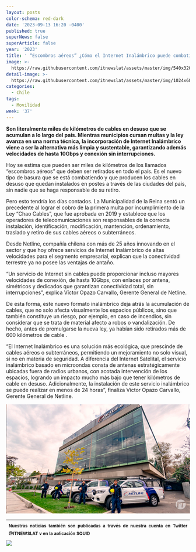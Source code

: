 ```yaml
---
layout: posts
color-schema: red-dark
date: '2023-09-13 16:20 -0400'
published: true
superNews: false
superArticle: false
year: '2023'
title: ' “Escombros aéreos” ¿Cómo el Internet Inalámbrico puede combatirlos?'
image: >-
  https://raw.githubusercontent.com/itnewslat/assets/master/img/540x320/Netline-p.jpg
detail-image: >-
  https://raw.githubusercontent.com/itnewslat/assets/master/img/1024x680/Netline-g.jpg
categories:
  - Chile
tags:
  - Movilidad
week: '37'
---
```

**Son literalmente miles de kilómetros de cables en desuso que se acumulan a lo largo del país. Mientras municipios cursan multas y la ley avanza en una norma técnica, la incorporación de Internet Inalámbrico viene a ser la alternativa más limpia y sustentable, garantizando además velocidades de hasta 10Gbps y conexión sin interrupciones.**

Hoy se estima que pueden ser miles de kilómetros de los llamados “escombros aéreos” que deben ser retirados en todo el país. Es el nuevo tipo de basura que se está combatiendo y que producen los cables en desuso que quedan instalados en postes a través de las ciudades del país, sin nadie que se haga responsable de su retiro.

Pero esto tendría los días contados. La Municipalidad de la Reina  sentó un precedente al lograr el cobro de la primera multa por incumplimiento de la Ley “Chao Cables”, que fue aprobada en 2019 y establece que los operadores de telecomunicaciones son responsables de la correcta instalación, identificación, modificación, mantención, ordenamiento, traslado y retiro de sus cables aéreos o subterráneos.

Desde Netline, compañía chilena con más de 25 años innovando en el sector y que hoy ofrece servicios de Internet Inalámbrico de altas velocidades para el segmento empresarial, explican que la conectividad terrestre ya no posee las ventajas de antaño.

“Un servicio de Internet sin cables puede proporcionar incluso mayores velocidades de conexión, de hasta 10Gbps, con enlaces por antena, simétricos y dedicados que garantizan conectividad total, sin interrupciones”, explica Víctor Opazo Carvallo, Gerente General de Netline.

De esta forma, este nuevo formato inalámbrico deja atrás la acumulación de cables, que no solo afecta visualmente los espacios públicos, sino que también constituye un riesgo, por ejemplo, en caso de incendios, sin considerar que se trata de material afecto a robos o vandalización. De hecho, antes de promulgarse la nueva ley, ya habían sido retirados más de 600 kilómetros de cable .

“El Internet Inalámbrico es una solución más ecológica, que prescinde de cables aéreos o subterráneos, permitiendo un mejoramiento no solo visual, si no en materia de seguridad. A diferencia del Internet Satelital, el servicio inalámbrico basado en microondas consta de antenas estratégicamente ubicadas fuera de radios urbanos, con acotada intervención de los espacios, logrando un impacto mucho más bajo que tener kilómetros de cable en desuso. Adicionalmente, la instalación de este servicio inalámbrico se puede realizar en menos de 24 horas”, finaliza Víctor Opazo Carvallo, Gerente General de Netline.

![](https://raw.githubusercontent.com/itnewslat/assets/master/img/540x320/Netline-p.jpg)

<table style="height: 42px;" width="569">
<tbody>
<tr>
<td style="text-align: justify;"><sub><strong>Nuestras noticias también son publicadas a través de nuestra cuenta en Twitter <a href="https://twitter.com/itnewslat?lang=es">@ITNEWSLAT</a> y en la aplicación <a href="https://squidapp.co/en/">SQUID</a></strong></sub></td>
</tr>
</tbody>
</table>

<img src="https://tracker.metricool.com/c3po.jpg?hash=56f88a41e39ab42c063cc51676587a04"/>